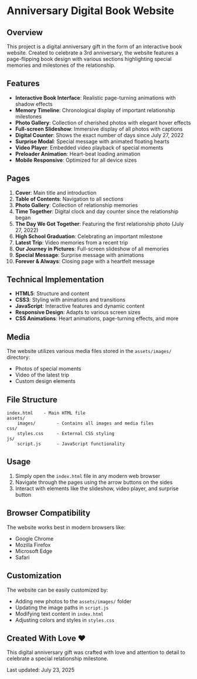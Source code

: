 # Anniversary Digital Book Website

## Overview
This project is a digital anniversary gift in the form of an interactive book website. Created to celebrate a 3rd anniversary, the website features a page-flipping book design with various sections highlighting special memories and milestones of the relationship.

## Features
- **Interactive Book Interface**: Realistic page-turning animations with shadow effects
- **Memory Timeline**: Chronological display of important relationship milestones
- **Photo Gallery**: Collection of cherished photos with elegant hover effects
- **Full-screen Slideshow**: Immersive display of all photos with captions
- **Digital Counter**: Shows the exact number of days since July 27, 2022
- **Surprise Modal**: Special message with animated floating hearts
- **Video Player**: Embedded video playback of special moments
- **Preloader Animation**: Heart-beat loading animation
- **Mobile Responsive**: Optimized for all device sizes

## Pages
1. **Cover**: Main title and introduction
2. **Table of Contents**: Navigation to all sections
3. **Photo Gallery**: Collection of relationship memories
4. **Time Together**: Digital clock and day counter since the relationship began
5. **The Day We Got Together**: Featuring the first relationship photo (July 27, 2022)
6. **High School Graduation**: Celebrating an important milestone
7. **Latest Trip**: Video memories from a recent trip
8. **Our Journey in Pictures**: Full-screen slideshow of all memories
9. **Special Message**: Surprise message with animations
10. **Forever & Always**: Closing page with a heartfelt message

## Technical Implementation
- **HTML5**: Structure and content
- **CSS3**: Styling with animations and transitions
- **JavaScript**: Interactive features and dynamic content
- **Responsive Design**: Adapts to various screen sizes
- **CSS Animations**: Heart animations, page-turning effects, and more

## Media
The website utilizes various media files stored in the `assets/images/` directory:
- Photos of special moments
- Video of the latest trip
- Custom design elements

## File Structure
```
index.html    - Main HTML file
assets/
    images/        - Contains all images and media files
css/
    styles.css     - External CSS styling
js/
    script.js      - JavaScript functionality
```

## Usage
1. Simply open the `index.html` file in any modern web browser
2. Navigate through the pages using the arrow buttons on the sides
3. Interact with elements like the slideshow, video player, and surprise button

## Browser Compatibility
The website works best in modern browsers like:
- Google Chrome
- Mozilla Firefox
- Microsoft Edge
- Safari

## Customization
The website can be easily customized by:
- Adding new photos to the `assets/images/` folder
- Updating the image paths in `script.js`
- Modifying text content in `index.html`
- Adjusting colors and styles in `styles.css`

## Created With Love ❤️
This digital anniversary gift was crafted with love and attention to detail to celebrate a special relationship milestone.

Last updated: July 23, 2025
